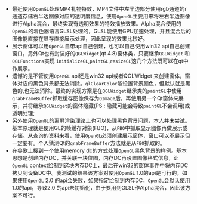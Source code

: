 - 最近使用`OpenGL`处理MP4礼物特效，MP4文件中左半边部分使用rgb通道的r通道存储右半边图像对应的透明度信息，使用`OpenGL`主要用来将左右半边图像进行Alpha混合，最终实现有透明效果的特效播放效果。Alpha混合使用的`OpenGL`的着色器语言GLSL处理的，GLSL能使用GPU加速处理，并且混合后的图像能直接在显存直接展示处理，因此呈现的效果比较好。
- 展示窗体可以用`OpenGL`自带api自己创建，也可以自己使用win32 api自己创建窗口，另外Qt也有封装好的`QGLWidget`(qt 4.8)窗体类，只要继承`QGLWidget` 和 `QGLFunctions`实现 `initializeGL`,`paintGL`,`resizeGL`这几个方法既可以在qt中作展示。
- 遗憾的是不管使用`OpenGL` api还是win32 api或者QGLWidget 来创建窗体，窗体对应的黑色背景都无法消除。`glClearColor`能设置背景颜色，但默认就是黑色的,也无法消除。最终的实现方案是在`QGLWidget`继承类的`paintGL`中使用`grabFrameBuffer`抓取缓存图像保存为`QImage`后，再使用另一个Qt窗体来展示，并将继承`QGLWidget`的窗体隐藏(PS : 隐藏可能会导致`paintGL`不会调用)或透明处理;
- 另外使用`OpenGL`的离屏渲染理论上也可以处理黑色背景问题，本人并未尝试。基本原理就是使用GL的帧缓存对象(FBO)，从`FBO`中抓取显示图像再做展示或存储。从查询的资料来看，使用`OpenGL`必须创建展示窗体，窗口可以不展示但一定要有。个人猜测Qt的`grabFrameBuffer`方法就是从`FBO`抓取的。
- 在谷歌上搜到一个使用memory dc的方式处理`OpenGL`黑色背景的样例。基本思想是创建内存DC，并关联一块位图，内存DC再设置图像格式信息，让`OpenGL` context绘制到这块内存DC上，最后在win32的窗体事件中将内存DC拷贝到设备DC中。我测试的结果该方案对使用`OpenGL` 1.0的api是可行的，如果使用`OpenGL` 2.0 的api会失败，如果指定绘制到内存DC，`OpenGL`会默认使用 1.0的api，导致2.0 的api未初始化，由于要用到GLSL作Alpha混合，因此该方案不可行。